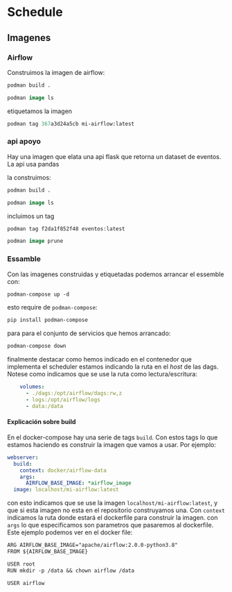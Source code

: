 # Schedule

## Imagenes

### Airflow

Construimos la imagen de airflow:

```ps
podman build .

podman image ls
```

etiquetamos la imagen

```ps
podman tag 367a3d24a5cb mi-airflow:latest
```

### api apoyo

Hay una imagen que elata una api flask que retorna un dataset de eventos. La api usa pandas

la construimos:

```ps
podman build .

podman image ls
```

incluimos un tag

```ps
podman tag f2da1f852f48 eventos:latest

podman image prune
```

### Essamble

Con las imagenes construidas y etiquetadas podemos arrancar el essemble con:

```ps
podman-compose up -d
```

esto require de `podman-compose`:

```ps
pip install podman-compose
```

para para el conjunto de servicios que hemos arrancado:

```ps
podman-compose down
```

finalmente destacar como hemos indicado en el contenedor que implementa el scheduler estamos indicando la ruta en el _host_ de las dags. Notese como indicamos que se use la ruta como lectura/escritura:

```yaml
    volumes:
      - ./dags:/opt/airflow/dags:rw,z
      - logs:/opt/airflow/logs
      - data:/data
```

#### Explicación sobre build

En el docker-compose hay una serie de tags `build`. Con estos tags lo que estamos haciendo es construir la imagen que vamos a usar. Por ejemplo:

```yaml
webserver:
  build:
    context: docker/airflow-data
    args:
      AIRFLOW_BASE_IMAGE: *airflow_image
  image: localhost/mi-airflow:latest
```

con esto indicamos que se use la imagen `localhost/mi-airflow:latest`, y que si esta imagen no esta en el repositorio construyamos una. Con `context` indicamos la ruta donde estará el dockerfile para construir la imagen. con `args` lo que especificamos son parametros que pasaremos al dockerfile. Este ejemplo podemos ver en el docker file:

```txt
ARG AIRFLOW_BASE_IMAGE="apache/airflow:2.0.0-python3.8"
FROM ${AIRFLOW_BASE_IMAGE}

USER root
RUN mkdir -p /data && chown airflow /data

USER airflow
```
